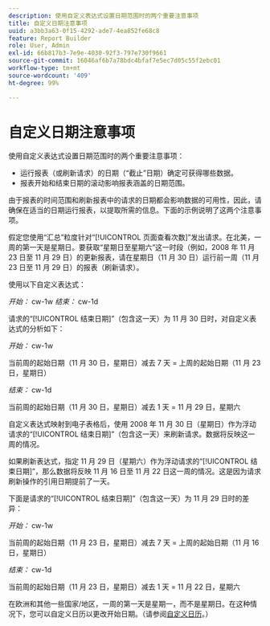 ```yaml
---
description: 使用自定义表达式设置日期范围时的两个重要注意事项
title: 自定义日期注意事项
uuid: a3bb3a63-0f15-4292-ade7-4ea852fe68c8
feature: Report Builder
role: User, Admin
exl-id: 66b817b3-7e9e-4030-92f3-797e730f9661
source-git-commit: 16046af6b7a78bdc4bfaf7e5ec7d05c55f2ebc01
workflow-type: tm+mt
source-wordcount: '409'
ht-degree: 99%

---
```


# 自定义日期注意事项

使用自定义表达式设置日期范围时的两个重要注意事项：

* 运行报表（或刷新请求）的日期（“截止”日期）确定可获得哪些数据。
* 报表开始和结束日期的滚动影响报表涵盖的日期范围。

由于报表的时间范围和刷新报表中的请求的日期都会影响数据的可用性，因此，请确保在适当的日期运行报表，以提取所需的信息。下面的示例说明了这两个注意事项。

假定您使用“汇总”粒度针对“[!UICONTROL 页面查看次数]”发出请求。在北美，一周的第一天是星期日。要获取“星期日至星期六”这一时段（例如，2008 年 11 月 23 日至 11 月 29 日）的更新报表，请在星期日（11 月 30 日）运行前一周（11 月 23 日至 11 月 29 日）的报表（刷新请求）。

使用以下自定义表达式：

*开始：* cw-1w *结束：* cw-1d

请求的“[!UICONTROL 结束日期]”（包含这一天）为 11 月 30 日时，对自定义表达式的分析如下：

*开始：* cw-1w

当前周的起始日期（11 月 30 日，星期日）减去 7 天 = 上周的起始日期（11 月 23 日，星期日）

*结束：* cw-1d

当前周的起始日期（11 月 30 日，星期日）减去 1 天 = 11 月 29 日，星期六

自定义表达式映射到电子表格后，使用 2008 年 11 月 30 日（星期日）作为浮动请求的“[!UICONTROL 结束日期]”（包含这一天）来刷新请求。数据将反映这一周的情况。

如果刷新表达式，指定 11 月 29 日（星期六）作为浮动请求的“[!UICONTROL 结束日期]”，那么数据将反映 11 月 16 日至 11 月 22 日这一周的情况。这是因为请求刷新操作的引用日期提前了一天。

下面是请求的“[!UICONTROL 结束日期]”（包含这一天）为 11 月 29 日时的差异：

*开始：* cw-1w

当前周的起始日期（11 月 23 日，星期日）减去 7 天 = 上周的起始日期（11 月 16 日，星期日）

*结束：* cw-1d

当前周的起始日期（11 月 23 日，星期日）减去 1 天 = 11 月 22 日，星期六

在欧洲和其他一些国家/地区，一周的第一天是星期一，而不是星期日。在这种情况下，您可以自定义日历以更改开始日期。（请参阅[自定义日历](/help/analyze/legacy-report-builder/data-requests/configuring-report-dates/custom-calendar.md)。）
